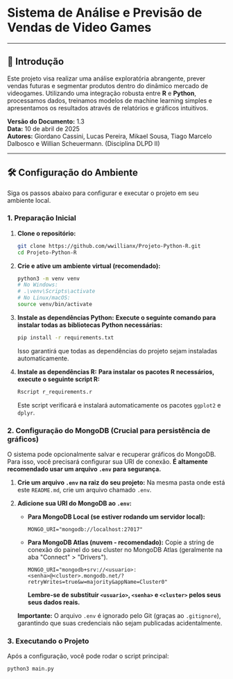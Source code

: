 # Sistema de Análise e Previsão de Vendas de Video Games

---

## 🚀 Introdução

Este projeto visa realizar uma análise exploratória abrangente, prever vendas futuras e segmentar produtos dentro do dinâmico mercado de videogames. Utilizando uma integração robusta entre **R** e **Python**, processamos dados, treinamos modelos de machine learning simples e apresentamos os resultados através de relatórios e gráficos intuitivos.

**Versão do Documento:** 1.3  
**Data:** 10 de abril de 2025  
**Autores:** Giordano Cassini, Lucas Pereira, Mikael Sousa, Tiago Marcelo Dalbosco e Willian Scheuermann. (Disciplina DLPD II)

---

## 🛠️ Configuração do Ambiente

Siga os passos abaixo para configurar e executar o projeto em seu ambiente local.

### 1. Preparação Inicial

1.  **Clone o repositório:**
    ```bash
    git clone https://github.com/wwillianx/Projeto-Python-R.git
    cd Projeto-Python-R
    ```
2.  **Crie e ative um ambiente virtual (recomendado):**
    ```bash
    python3 -m venv venv
    # No Windows:
    # .\venv\Scripts\activate
    # No Linux/macOS:
    source venv/bin/activate
    ```
3.  **Instale as dependências Python:**
    **Execute o seguinte comando para instalar todas as bibliotecas Python necessárias:**
    ```bash
    pip install -r requirements.txt
    ```
    Isso garantirá que todas as dependências do projeto sejam instaladas automaticamente.

4.  **Instale as dependências R:**
    **Para instalar os pacotes R necessários, execute o seguinte script R:**
    ```bash
    Rscript r_requirements.r
    ```
    Este script verificará e instalará automaticamente os pacotes `ggplot2` e `dplyr`.

### 2. Configuração do MongoDB (Crucial para persistência de gráficos)

O sistema pode opcionalmente salvar e recuperar gráficos do MongoDB. Para isso, você precisará configurar sua URI de conexão. **É altamente recomendado usar um arquivo `.env` para segurança.**

1.  **Crie um arquivo `.env` na raiz do seu projeto:**
    Na mesma pasta onde está este `README.md`, crie um arquivo chamado `.env`.
    
2.  **Adicione sua URI do MongoDB ao `.env`:**

    * **Para MongoDB Local (se estiver rodando um servidor local):**
        ```dotenv
        MONGO_URI="mongodb://localhost:27017"
        ```
    * **Para MongoDB Atlas (nuvem - recomendado):**
        Copie a string de conexão do painel do seu cluster no MongoDB Atlas (geralmente na aba "Connect" > "Drivers").
        ```dotenv
        MONGO_URI="mongodb+srv://<usuario>:<senha>@<cluster>.mongodb.net/?retryWrites=true&w=majority&appName=Cluster0"
        ```
        **Lembre-se de substituir `<usuario>`, `<senha>` e `<cluster>` pelos seus seus dados reais.**

    **Importante:** O arquivo `.env` é ignorado pelo Git (graças ao `.gitignore`), garantindo que suas credenciais não sejam publicadas acidentalmente.

### 3. Executando o Projeto

Após a configuração, você pode rodar o script principal:

```bash
python3 main.py